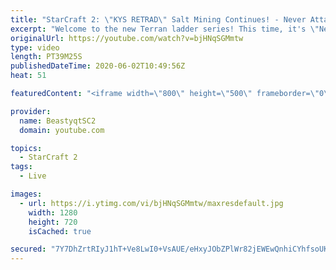 ```yaml
---
title: "StarCraft 2: \"KYS RETRAD\" Salt Mining Continues! - Never Attack to Grandmaster"
excerpt: "Welcome to the new Terran ladder series! This time, it's \"Never Attack to Grandmaster!\" In this challenge, I play as Terran on the EU ladder, and in every game I'm not allowed to attack with any units except for using Ghosts. I'm allowed to make any army units for defending, as long as I don't attack"
originalUrl: https://youtube.com/watch?v=bjHNqSGMmtw
type: video
length: PT39M25S
publishedDateTime: 2020-06-02T10:49:56Z
heat: 51

featuredContent: "<iframe width=\"800\" height=\"500\" frameborder=\"0\" src=\"https://www.youtube.com/embed/bjHNqSGMmtw\" allow=\"accelerometer; autoplay; encrypted-media; gyroscope; picture-in-picture\" allowfullscreen></iframe>"

provider:
  name: BeastyqtSC2
  domain: youtube.com

topics:
  - StarCraft 2
tags:
  - Live

images:
  - url: https://i.ytimg.com/vi/bjHNqSGMmtw/maxresdefault.jpg
    width: 1280
    height: 720
    isCached: true

secured: "7Y7DhZrtRIyJ1hT+Ve8LwI0+VsAUE/eHxyJObZPlWr82jEWEwQnhiCYhfsoUKwJZIOMpvr1KMHLOCxQGdF6o7d1cB0bFKoSm8FHlwEwNBRfC2BVds4xmiILDLxsBaJMmsESpeSpVaFPI+CQIqVJr3ihf4iLdpT/euYiRxNs708lfkfIdqa6eQ2qaP1yW71PNVipIpRPs+tXVku7CHkvB8xHQl9o0cayVb+qKWXasTEuQF9pJfkigFFR/h/lYWuIxCXEtcRbCMpnzBQrrSh7h8w5lF7P/DLRqHR0JyYIVBro30DkVsau4cQFWYqIFD3yUyscjK56XvFhbfWo9GOO77UzDmL9K7RN/Ae2xy/lCpXD/JTbomf37L3FbxqQOcU/XZlJ+vzPh+Pp9x4iDsNw2ma+vcvmWWHkOu7FO07PU+wQ=;yMnmHcYny3Lj/nZJq0nTRw=="
---
```


